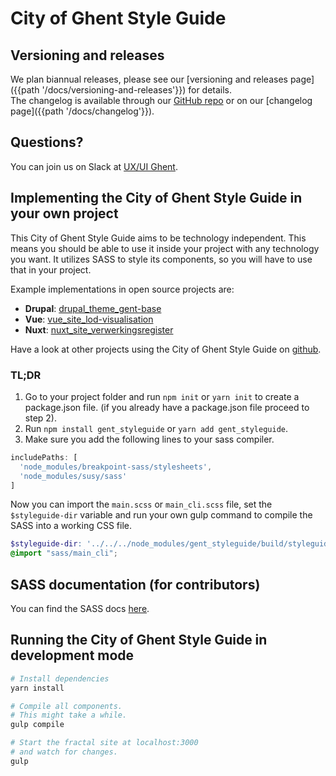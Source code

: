 # City of Ghent Style Guide

## Versioning and releases

We plan biannual releases, please see our
[versioning and releases page]({{path '/docs/versioning-and-releases'}}) for details.  
The changelog is available through our [GitHub repo](https://github.com/StadGent/fractal_styleguide_gent-base/)
or on our [changelog page]({{path '/docs/changelog'}}).  

## Questions?

You can join us on Slack at <a href="https://uxuighent.slack.com/" target="_blank">UX/UI Ghent</a>.

## Implementing the City of Ghent Style Guide in your own project

This City of Ghent Style Guide aims to be technology independent. This means you should be
able to use it inside your project with any technology you want. It utilizes
SASS to style its components, so you will have to use that in your project.

Example implementations in open source projects are:

* **Drupal**: [drupal_theme_gent-base](https://github.com/StadGent/drupal_theme_gent-base)
* **Vue**: [vue_site_lod-visualisation](https://github.com/StadGent/vue_site_lod-visualisation)
* **Nuxt**: [nuxt_site_verwerkingsregister](https://github.com/StadGent/nuxt_site_verwerkingsregister)

Have a look at other projects using the City of Ghent Style Guide on [github](https://github.com/StadGent/fractal_styleguide_gent-base/network/dependents?package_id=UGFja2FnZS0xODQ5OTYzOQ%3D%3D).

### TL;DR

1. Go to your project folder and run `npm init` or `yarn init` to create a
  package.json file.
  (if you already have a package.json file proceed to step 2).
2. Run `npm install gent_styleguide` or `yarn add gent_styleguide`.
3. Make sure you add the following lines to your sass compiler.

  ```javascript
  includePaths: [
    'node_modules/breakpoint-sass/stylesheets',
    'node_modules/susy/sass'
  ]
  ```

Now you can import the `main.scss` or `main_cli.scss` file,
set the `$styleguide-dir` variable and run your own gulp
command to compile the SASS into a working CSS file.

```scss
$styleguide-dir: '../../../node_modules/gent_styleguide/build/styleguide' !default;
@import "sass/main_cli";
```

## SASS documentation (for contributors)

You can find the SASS docs <a href="{{ path '/sassdocs/index.html' }}" target="_blank">here</a>.

## Running the City of Ghent Style Guide in development mode

```bash
# Install dependencies
yarn install

# Compile all components.
# This might take a while.
gulp compile

# Start the fractal site at localhost:3000
# and watch for changes.
gulp
```
